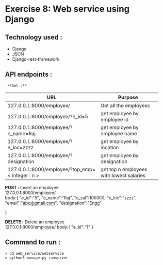 # Exercise 8: Web service using Django

## Technology used :
* Django
* JSON
* Django-rest-framework




## API endpoints :

     **Get :**

| URL                                     |         Purpose                         |
|-----------------------------------------|---------------------------------------
| 127.0.0.1:8000/employee/                |   Get all the employees                 |
| 127.0.0.1:8000/employee/?e_id=5         | get employee by employee id             |
| 127.0.0.1:8000/employee/?e_name=Raj     |   get employee by employee name         |
| 127.0.0.1:8000/employee/?e_loc=zzzz     |   get employee by location              |
| 127.0.0.1:8000/employee/?designation    |   get employee by designation           |
| 127.0.0.1:8000/employee/?top_emp=< integer : n >     |   get top n employees with lowest salaries    |


**POST :** Insert an employee <br />
127.0.0.1:8000/employee/ <br />
   body:{
    "e_id":"5",
    "e_name":"Raj",
    "e_sal":100000,
    "e_loc":"zzzz",
    "email":"abc@gmail.com",
    "designation":"Engg"

}

**DELETE :** Delete an employee <br />
127.0.0.1:8000/employee/
body:{
    "e_id":"1"
}


## Command to run :

    > cd web_service/webservice
    > python3 manage.py runserver
